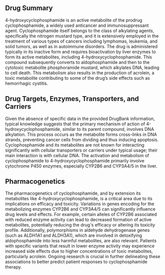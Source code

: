 ## Drug Summary
4-hydroxycyclophosphamide is an active metabolite of the prodrug cyclophosphamide, a widely used anticancer and immunosuppressant agent. Cyclophosphamide itself belongs to the class of alkylating agents, specifically the nitrogen mustard type, and it is extensively employed in the treatment of various types of cancers including lymphomas, leukemia, and solid tumors, as well as in autoimmune disorders. The drug is administered typically in its inactive form and requires bioactivation by liver enzymes to form its active metabolites, including 4-hydroxycyclophosphamide. This compound subsequently converts to aldophosphamide and then to the cytotoxic metabolite phosphoramide mustard, which alkylates DNA, leading to cell death. This metabolism also results in the production of acrolein, a toxic metabolite contributing to some of the drug’s side effects such as hemorrhagic cystitis.

## Drug Targets, Enzymes, Transporters, and Carriers
Given the absence of specific data in the provided DrugBank information, typical knowledge suggests that the primary mechanism of action of 4-hydroxycyclophosphamide, similar to its parent compound, involves DNA alkylation. This process occurs as the metabolite forms cross-links in DNA strands, preventing cancer cells from dividing and thus inducing apoptosis. Cyclophosphamide and its metabolites are not known for interacting significantly with cellular transporters or carriers under typical usage; their main interaction is with cellular DNA. The activation and metabolism of cyclophosphamide to 4-hydroxycyclophosphamide primarily involve cytochrome P450 enzymes, especially CYP2B6 and CYP3A4/5 in the liver.

## Pharmacogenetics
The pharmacogenetics of cyclophosphamide, and by extension its metabolites like 4-hydroxycyclophosphamide, is a critical area due to its implications on efficacy and toxicity. Variations in genes encoding for the metabolizing enzymes CYP2B6 and CYP3A4/5 can significantly influence drug levels and effects. For example, certain alleles of CYP2B6 associated with reduced enzyme activity can lead to decreased formation of active metabolites, potentially reducing the drug's efficacy or altering its toxicity profile. Additionally, polymorphisms in aldehyde dehydrogenase genes (such as ALDH1A1 and ALDH3A1), which are involved in detoxifying aldophosphamide into less harmful metabolites, are also relevant. Patients with specific variants that result in lower enzyme activity may experience increased side effects due to higher concentrations of toxic metabolites, particularly acrolein. Ongoing research is crucial in further delineating these associations to better predict patient responses to cyclophosphamide therapy.